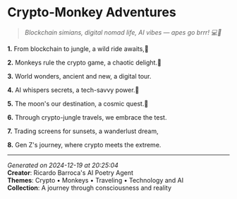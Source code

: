 # Crypto-Monkey Adventures

> *Blockchain simians, digital nomad life, AI vibes — apes go brrr! 💻🐒*

**1.** From blockchain to jungle, a wild ride awaits,🌴


**2.** Monkeys rule the crypto game, a chaotic delight.🐒


**3.** World wonders, ancient and new, a digital tour.


**4.** AI whispers secrets, a tech-savvy power.🤖


**5.** The moon's our destination, a cosmic quest.🚀


**6.** Through crypto-jungle travels, we embrace the test.


**7.** Trading screens for sunsets, a wanderlust dream,


**8.** Gen Z's journey, where crypto meets the extreme.



---

*Generated on 2024-12-19 at 20:25:04*  
**Creator**: Ricardo Barroca's AI Poetry Agent  
**Themes**: Crypto • Monkeys • Traveling • Technology and AI  
**Collection**: A journey through consciousness and reality